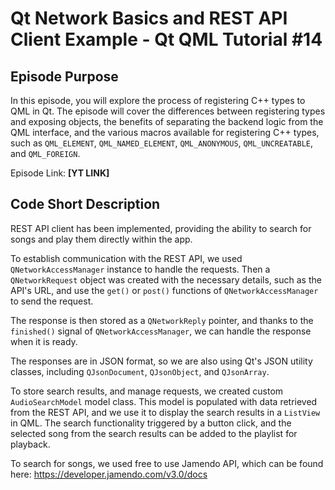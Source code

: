 # Qt Network Basics and REST API Client Example - Qt QML Tutorial #14

## Episode Purpose
In this episode, you will explore the process of registering C++ types to QML in Qt. The episode will cover the differences between registering types and exposing objects, the benefits of separating the backend logic from the QML interface, and the various macros available for registering C++ types, such as `QML_ELEMENT`, `QML_NAMED_ELEMENT`, `QML_ANONYMOUS`, `QML_UNCREATABLE`, and `QML_FOREIGN`.

Episode Link: **[YT LINK]**

## Code Short Description

REST API client has been implemented, providing the ability to search for songs and play them directly within the app. 

To establish communication with the REST API, we used `QNetworkAccessManager` instance to handle the requests. Then a `QNetworkRequest` object was created with the necessary details, such as the API's URL, and use the `get()` or `post()` functions of `QNetworkAccessManager` to send the request. 

The response is then stored as a `QNetworkReply` pointer, and thanks to the `finished()` signal of `QNetworkAccessManager`, we can handle the response when it is ready.

The responses are in JSON format, so we are also using Qt's JSON utility classes, including `QJsonDocument`, `QJsonObject`, and `QJsonArray`.

To store search results, and manage requests, we created custom `AudioSearchModel` model class. This model is populated with data retrieved from the REST API, and we use it to display the search results in a `ListView` in QML. The search functionality triggered by a button click, and the selected song from the search results can be added to the playlist for playback.

To search for songs, we used free to use Jamendo API, which can be found here: https://developer.jamendo.com/v3.0/docs

